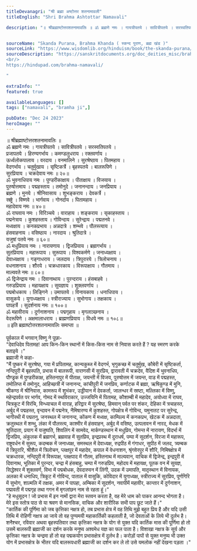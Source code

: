 ```yaml
---
titleDevanagri: "श्री ब्रह्मा अष्टोत्तर शतनामावली"
titleEnglish: "Shri Brahma Ashtottar Namavali"

description: "॥ श्रीब्रह्माष्टोत्तरशतनामावलिः ॥ ॐ ब्रह्मणे नमः । गायत्रीपतये । सावित्रीपतये । सरस्वतिपतये । प्रजापतये । हिरण्यगर्भाय । कमण्डलुधराय । रक्तवर्णाय ।<br/>ऊर्ध्वलोकपालाय । वरदाय । वनमालिने । सुरश्रेष्ठाय । पितमहाय । वेदगर्भाय । चतुर्मुखाय । सृष्टिकर्त्रे । बृहस्पतये । बालरूपिणे ।<br/>सुरप्रियाय । चक्रदेवाय नमः "


sourceName: "Skanda Purana, Brahma Khanda ( स्कन्द पुराण, ब्रह्म खंड )"
sourceLink: "https://www.wisdomlib.org/hinduism/book/the-skanda-purana/d/doc423567.html"
sourceDescription: "https://sanskritdocuments.org/doc_deities_misc/brahmAShTottarashatanAmAvaliH.html
<br/>
https://hindupad.com/brahma-namavali/

"

extraInfo: ""
featured: true

availableLanguages: []
tags: ["namavali", "bramha ji",]

pubDate: "Dec 24 2023"
heroImage: ""
---
```


<div class="mb-4">॥ श्रीब्रह्माष्टोत्तरशतनामावलिः ॥<br/></div><div class="mb-4">ॐ ब्रह्मणे नमः । गायत्रीपतये । सावित्रीपतये । सरस्वतिपतये ।<br/>प्रजापतये । हिरण्यगर्भाय । कमण्डलुधराय । रक्तवर्णाय ।<br/>ऊर्ध्वलोकपालाय । वरदाय । वनमालिने । सुरश्रेष्ठाय । पितमहाय ।<br/>वेदगर्भाय । चतुर्मुखाय । सृष्टिकर्त्रे । बृहस्पतये । बालरूपिणे ।<br/>सुरप्रियाय । चक्रदेवाय नमः ॥ २०॥<br/></div><div class="mb-4">ॐ भुवनाधिपाय नमः । पुण्डरीकाक्षाय । पीताक्षाय । विजयाय ।<br/>पुरुषोत्तमाय । पद्महस्ताय । तमोनुदे । जनानन्दाय । जनप्रियाय ।<br/>ब्रह्मणे । मुनये । श्रीनिवासाय । शुभङ्कराय । देवकर्त्रे ।<br/>स्रष्ट्रे । विष्णवे । भार्गवाय । गोनर्दाय । पितामहाय ।<br/>महादेवाय नमः ॥ ४०॥<br/></div><div class="mb-4">ॐ राघवाय नमः । विरिञ्चये । वाराहाय । शङ्कराय । सृकाहस्ताय ।<br/>पद्मनेत्राय । कुशहस्ताय । गोविन्दाय । सुरेन्द्राय । पद्मतनवे ।<br/>मध्वक्षाय । कनकप्रभाय । अन्नदात्रे । शम्भवे । पौलस्त्याय ।<br/>हंसवाहनाय । वसिष्ठाय । नारदाय । श्रुतिदात्रे ।<br/>यजुषां पतये नमः ॥ ६०॥<br/></div><div class="mb-4">ॐ मधुप्रियाय नमः । नारायणाय । द्विजप्रियाय । ब्रह्मगर्भाय ।<br/>सुतप्रियाय । महारूपाय । सुरूपाय । विश्वकर्मणे । जनाध्यक्षाय ।<br/>देवाध्यक्षाय । गङ्गाधराय । जलदाय । त्रिपुरारये । त्रिलोचनाय ।<br/>वधनाशनाय । शौरये । चक्रधारकाय । विरूपाक्षाय । गौतमाय ।<br/>माल्यवते नमः ॥ ८०॥<br/></div><div class="mb-4">ॐ द्विजेन्द्राय नमः । दिवानाथाय । पुरन्दराय । हंसबाहवे ।<br/>गरुडप्रियाय । महायक्षाय । सुयज्ञाय । शुक्लवर्णाय ।<br/>पद्मबोधकाय । लिङ्गिने । उमापतये । विनायकाय । धनाधिपाय ।<br/>वासुकये । युगाध्यक्षाय । स्त्रीराज्याय । सुभोगाय । तक्षकाय ।<br/>पापहर्त्रे । सुदर्शनाय नमः ॥ १००॥<br/></div><div class="mb-4">ॐ महावीराय । दुर्गनाशनाय । पद्मगृहाय । मृगलाञ्छनाय ।<br/>वेदरूपिणे । अक्षमालाधराय । ब्राह्मणप्रियाय । विधये नमः ॥ १०८॥<br/></div><div class="mb-4">॥ इति ब्रह्माष्टोत्तरशतनामावलिः समाप्ता ॥<br/></div>
<br>
<div class="mb-4">पूर्वकाल में भगवान् विष्णु ने पूछा-<br/></div><div class="hindi-translation translation">"देवाधिदेव पितामह! आप किन-किन स्थानों में किस-किस नाम से निवास करते हैं ? यह स्मरण करके बताइये ।"<br/></div><div class="mb-4">ब्रह्माजी ने कहा-<br/></div><div class="hindi-translation translation">"मैं पुष्कर में सुरश्रेष्ठ, गया में प्रपितामह, कान्यकुब्ज में वेदगर्भ, भृगुकच्छ में चतुर्मुख, कौबेरी में सृष्टिकर्ता, नन्दिपुरी में बृहस्पति, प्रभास में बालरूपी, वाराणसी में सुरप्रिय, द्वारावती में चक्रदेव, वैदिश में भुवनाधिप, पौण्ड्रक में पुण्डरीकाक्ष, हस्तिनापुर में पीताक्ष, जयन्ती में विजय, पुरुषोत्तम में जयन्त, वाड में पद्महस्त, तमोलिप्त में तमोनुद, आहिच्छत्री में जनानन्द, कांचीपुरी में जनप्रिय, कर्णाटक में ब्रह्मा, ऋषिकुण्ड में मुनि, श्रीकण्ठ में श्रीनिवास, कामरूप में शुभंकर, उड्डीयान में देवकर्ता, जालन्धर में स्रष्टा, मल्लिका में विष्णु, महेन्द्रपर्वत पर भार्गव, गोमद में स्थविराकार, उज्जयिनि में पितामह, कौशाम्बी में महादेव, अयोध्या में राघव, चित्रकूट में विरंचि, विन्ध्याचल में वाराह, हरिद्वार में सुरश्रेष्ठ, हिमवान् पर्वत पर शंकर, देहिका में त्रचाहस्त, अर्बुद में पद्महस्त, वृन्दावन में पद्मनेत्र, नैमिषारण्य में कुशहस्त, गोपक्षेत्र में गोविन्द, यमुनातट पर सुरेन्द्र, भागीरथी में पद्मतनु, जनस्थल में जनानन्द, कोंकण में मध्वक्ष, काम्पिल्य में कनकप्रभ, खेटक में अन्नदाता, क्रतुस्थल में शम्भु, लंका में पौलस्त्य, काश्मीर में हंसवाहन, अर्बुद में वसिष्ठ, उत्पलावन में नारद, मेधक में श्रुतिदाता, प्रयाग में यजुष्पति, शिवलिंग में सामवेद, मार्कण्डस्थान में मधुप्रिय, गोमन्त में नारायण, विदर्भा में द्विजप्रिय, अंकुलक में ब्रह्मगर्भ, ब्रह्मवाह में सुतप्रिय, इन्द्रप्रस्थ में दुराधर्ष, पम्पा में सुदर्शन, विरजा में महारूप, राष्ट्रवर्धन में सुरूप, कदम्बक में जनाध्यक्ष, समस्थल में देवाध्यक्ष, रुद्रपीठ में गंगाधर, सुपीठ में जलद, त्र्यम्बक में त्रिपुरारि, श्रीशैल में त्रिलोचन, प्लक्षपुर में महादेव, कपाल में वेधनाशन, श्रृंगवेरपुर में शौरि, निमिषक्षेत्र में चक्रधारक, नन्दिपुरी में विरूपाक्ष, प्लक्षपाद में गौतम, हस्तिनाथ में माल्यवान, वाचिक में द्विजेन्द्र, इन्द्रपुरी में दिवानाथ, भूतिका में पुरन्दर, चन्द्रा में हंसबाहु, चम्पा में गरुडप्रिय, महोदय में महायक्ष, पूतक वन में सुयज्ञ, सिद्धेश्वर में शुक्लवर्ण, विभा में पद्मबोधक, देवदारुवन में लिंगी, उदक में उमापति, मातृस्थान में विनायक, अलका में धनाधिप, त्रिकूट में गोविन्द, पाताल में वासुकि, कोविदार में युगाध्यक्ष, स्त्रीराज्य में सुरप्रिय, पूर्णगिरि में सुभोग, शाल्मलि में तक्षक, अमर में पापहा, अम्बिका में सुदर्शन, नवापीमें महावीर, कान्तार में दुर्गनाशन, पद्मावती में पद्मगृह तथा गगन में मृगलांछन नाम से रहता हूं।"<br/></div><div class="hindi-translation translation">"हे मधुसूदन ! जो प्रभास में इन नामों द्वारा मेरा स्तवन करता है, वह मेरे धाम को पाकर आनन्द भोगता है। मेरे इस स्तोत्र पाठ से या श्रवण से मानसिक, वाचिक और शारीरिक सभी पाप छूट जाते हैं।"<br/></div><div class="hindi-translation translation">"कार्तिक की पूर्णिमा को जब कृत्तिका नक्षत्र हो, तब प्रभास क्षेत्र में वह तिथि मुझे बहुत प्रिय है और यदि उसी तिथि में रोहिणी नक्षत्र आ जाये तो वह पुण्यमयी महाकार्तिकी कहलाती है, जो देवताओं के लिये भी दुर्लभ है। शनैश्चर, रविवार अथवा बृहस्पतिवार तथा कृत्तिका नक्षत्र के योग से युक्त यदि कार्तिक मास की पूर्णिमा हो तो उसमें बालरूपी ब्रह्माजी का दर्शन करके मनुष्य अश्वमेध यज्ञ का फल पाता है। विशाखा नक्षत्र के सूर्य और कृत्तिका नक्षत्र के चन्द्रमा हों तो वह पद्मकयोग प्रभासक्षेत्र में दुर्लभ है। करोड़ों पापों से युक्त मनुष्य भी उक्त योग में प्रभासक्षेत्र के भीतर यदि बालरूपधारी ब्रह्माजी का दर्शन कर ले तो उसे यमलोक नहीं देखना पड़ता ।"<br/></div>
